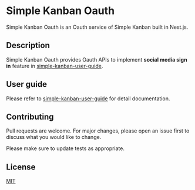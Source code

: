 # Simple Kanban Oauth

Simple Kanban Oauth is an Oauth service of Simple Kanban built in Nest.js.

## Description

Simple Kanban Oauth provides Oauth APIs to implement __social media sign in__ feature in [simple-kanban-user-guide](https://github.com/YuetChan/simple-kanban-user-guide "simple-kanban-user-guide").

## User guide
Please refer to [simple-kanban-user-guide](https://github.com/YuetChan/simple-kanban-user-guide "simple-kanban-user-guide") for detail documentation.

## Contributing
Pull requests are welcome. For major changes, please open an issue first to discuss what you would like to change.

Please make sure to update tests as appropriate.

## License
[MIT](https://choosealicense.com/licenses/mit/)
